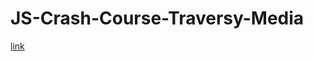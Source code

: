 # JS-Crash-Course-Traversy-Media
<a href="https://www.youtube.com/watch?v=hdI2bqOjy3c&feature=youtu.be&t=2">link</a>
